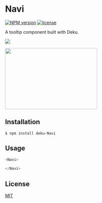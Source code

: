 
# Navi
[![NPM version][npm-image]][npm-url]
[![license][license-image]][license-url]

A tooltip component built with Deku.

![](http://fc07.deviantart.net/fs71/i/2012/189/f/4/navi_hey_by_angelemlin-d56hhbc.png)

<img src="" width="300" height="200">

## Installation

    $ npm install deku-Navi

## Usage

```js
<Navi>
  
</Navi>
```

## License

[MIT](https://tldrlegal.com/license/mit-license)

[npm-image]: https://img.shields.io/npm/v/deku-Navi.svg?style=flat-square
[npm-url]: https://npmjs.org/package/deku-Navi
[license-image]: https://img.shields.io/npm/l/express.svg
[license-url]: https://tldrlegal.com/license/mit-license
